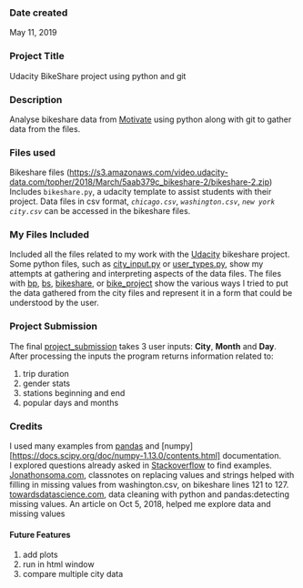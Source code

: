 ### Date created
May 11, 2019

### Project Title
Udacity BikeShare project using python and git

### Description
Analyse bikeshare data from [Motivate]( https://www.motivateco.com/) using python along with git to gather data from the files.

### Files used
Bikeshare files (https://s3.amazonaws.com/video.udacity-data.com/topher/2018/March/5aab379c_bikeshare-2/bikeshare-2.zip)
Includes `bikeshare.py`, a udacity template to assist students with their project. Data files in csv format, _`chicago.csv`_, _`washington.csv`_, _`new york city.csv`_ can be accessed in the bikeshare files.

### My Files Included
Included all the files related to my work with the [Udacity](https://www.udacity.com/) bikeshare project.  Some python files, such as [city_input.py](udacity_project/city_input.py) or [user_types.py](udacity_project/user_types.py), show my attempts at gathering and interpreting aspects of the data files. The files with [bp](udacity_project/bp5.py), [bs](udacity_project/bs_4.py), [bikeshare](udacity_project/bikeshare_2.py), or [bike_project](udacity_project/bike_project.py) show the various ways I tried to put the data gathered from the city files and represent it in a form that could be understood by the user.

### Project Submission
The final [project_submission](udacity_project/project_submission.py) takes 3 user inputs: **City**, **Month** and **Day**.  After processing the inputs the program returns information related to:
1. trip duration
1. gender stats
1. stations beginning and end
1. popular days and months

### Credits
I used many examples from [pandas](https://pandas.pydata.org/pandas-docs/stable/) and [numpy][https://docs.scipy.org/doc/numpy-1.13.0/contents.html] documentation.  
I explored questions already asked in [Stackoverflow](https://stackoverflow.com/) to find examples.
[Jonathonsoma.com](http://jonathansoma.com/), classnotes on replacing values and strings helped with filling in missing values from washington.csv, on bikeshare lines 121 to 127.
[towardsdatascience.com](towardsdatascience.com), data cleaning with python and pandas:detecting missing values. An article on Oct 5, 2018, helped me explore data and missing values

#### Future Features
1. add plots
2. run in html window
3. compare multiple city data
